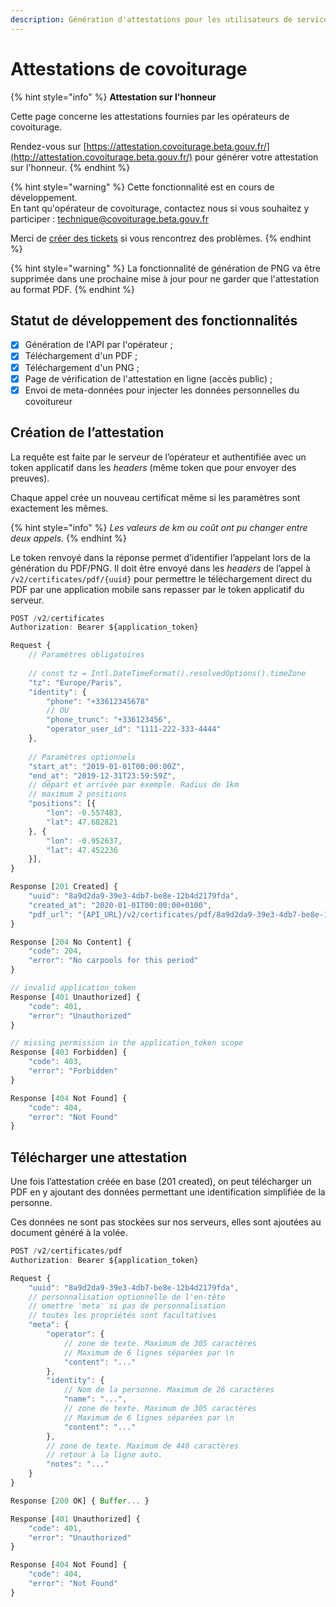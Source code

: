 ```yaml
---
description: Génération d'attestations pour les utilisateurs de services de covoiturage
---
```


# Attestations de covoiturage

{% hint style="info" %}
**Attestation sur l'honneur**

Cette page concerne les attestations fournies par les opérateurs de covoiturage.

Rendez-vous sur [https://attestation.covoiturage.beta.gouv.fr/](http://attestation.covoiturage.beta.gouv.fr/) pour générer votre attestation sur l'honneur.
{% endhint %}

{% hint style="warning" %}
Cette fonctionnalité est en cours de développement.  
En tant qu'opérateur de covoiturage, contactez nous si vous souhaitez y participer : [technique@covoiturage.beta.gouv.fr](mailto:technique@covoiturage.beta.gouv.fr)  
  
Merci de [créer des tickets](https://github.com/betagouv/preuve-covoiturage/issues/new?template=certificate.md&labels=ATTESTATION&assignees=jonathanfallon) si vous rencontrez des problèmes.
{% endhint %}

{% hint style="warning" %}
La fonctionnalité de génération de PNG va être supprimée dans une prochaine mise à jour pour ne garder que l'attestation au format PDF.
{% endhint %}



## Statut de développement des fonctionnalités 

* [x] Génération de l'API par l'opérateur ;
* [x] Téléchargement d'un PDF ;
* [x] Téléchargement d'un PNG ;
* [x] Page de vérification de l'attestation en ligne \(accès public\) ;
* [x] Envoi de meta-données pour injecter les données personnelles du covoitureur

## **Création de l’attestation**

La requête est faite par le serveur de l’opérateur et authentifiée avec un token applicatif dans les _headers_ \(même token que pour envoyer des preuves\).

Chaque appel crée un nouveau certificat même si les paramètres sont exactement les mêmes. 

{% hint style="info" %}
_Les valeurs de km ou coût ont pu changer entre deux appels._
{% endhint %}

Le token renvoyé dans la réponse permet d’identifier l’appelant lors de la génération du PDF/PNG. Il doit être envoyé dans les _headers_ de l’appel à `/v2/certificates/pdf/{uuid}` pour permettre le téléchargement direct du PDF par une application mobile sans repasser par le token applicatif du serveur.

```javascript
POST /v2/certificates
Authorization: Bearer ${application_token}

Request {
    // Paramètres obligatoires
    
    // const tz = Intl.DateTimeFormat().resolvedOptions().timeZone
    "tz": "Europe/Paris",
    "identity": {
        "phone": "+33612345678"
        // OU
        "phone_trunc": "+336123456",
        "operator_user_id": "1111-222-333-4444"
    },
    
    // Paramètres optionnels
    "start_at": "2019-01-01T00:00:00Z",
    "end_at": "2019-12-31T23:59:59Z",
    // départ et arrivée par exemple. Radius de 1km
    // maximum 2 positions
    "positions": [{
        "lon": -0.557483,
        "lat": 47.682821
    }, {
        "lon": -0.952637,
        "lat": 47.452236
    }],
}

Response [201 Created] {
    "uuid": "8a9d2da9-39e3-4db7-be8e-12b4d2179fda",
    "created_at": "2020-01-01T00:00:00+0100",
    "pdf_url": "{API_URL}/v2/certificates/pdf/8a9d2da9-39e3-4db7-be8e-12b4d2179fda"
}

Response [204 No Content] {
    "code": 204,
    "error": "No carpools for this period"
}

// invalid application_token
Response [401 Unauthorized] {
    "code": 401,
    "error": "Unauthorized"
}

// missing permission in the application_token scope
Response [403 Forbidden] {
    "code": 403,
    "error": "Forbidden"
}

Response [404 Not Found] {
    "code": 404,
    "error": "Not Found"
}
```

## Télécharger une attestation

Une fois l’attestation créée en base \(201 created\), on peut télécharger un PDF en y ajoutant des données permettant une identification simplifiée de la personne.

Ces données ne sont pas stockées sur nos serveurs, elles sont ajoutées au document généré à la volée.

```javascript
POST /v2/certificates/pdf
Authorization: Bearer ${application_token}

Request {
    "uuid": "8a9d2da9-39e3-4db7-be8e-12b4d2179fda",
    // personnalisation optionnelle de l'en-tête
    // omettre 'meta' si pas de personnalisation
    // toutes les propriétés sont facultatives
    "meta": {
        "operator": {
            // zone de texte. Maximum de 305 caractères
            // Maximum de 6 lignes séparées par \n
            "content": "..."
        },
        "identity": {
            // Nom de la personne. Maximum de 26 caractères
            "name": "...",
            // zone de texte. Maximum de 305 caractères
            // Maximum de 6 lignes séparées par \n
            "content": "..."
        },
        // zone de texte. Maximum de 440 caractères
        // retour à la ligne auto.
        "notes": "..."
    }
}

Response [200 OK] { Buffer... }

Response [401 Unauthorized] {
    "code": 401,
    "error": "Unauthorized"
}

Response [404 Not Found] {
    "code": 404,
    "error": "Not Found"
}
```

